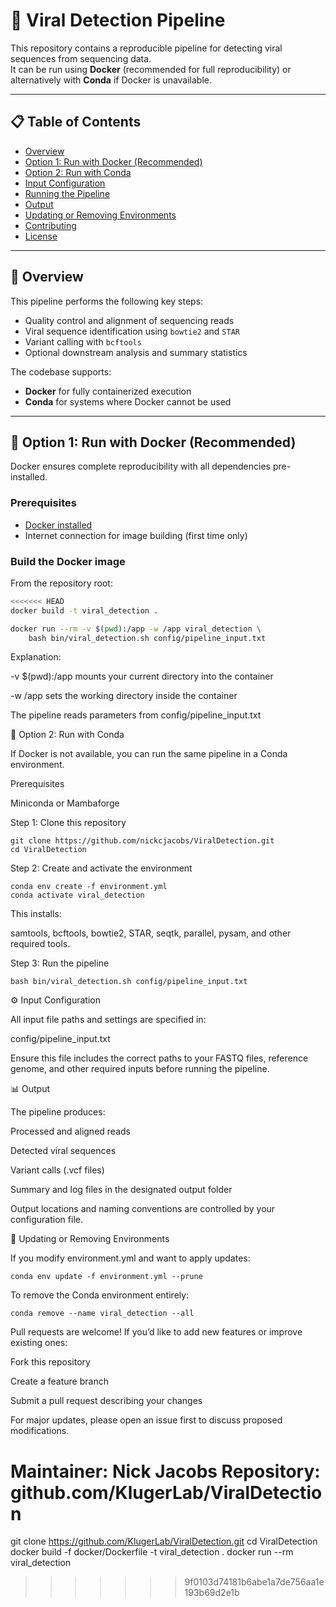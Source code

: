 # 🦠 Viral Detection Pipeline

This repository contains a reproducible pipeline for detecting viral sequences from sequencing data.  
It can be run using **Docker** (recommended for full reproducibility) or alternatively with **Conda** if Docker is unavailable.

---

## 📋 Table of Contents

- [Overview](#overview)
- [Option 1: Run with Docker (Recommended)](#option-1-run-with-docker-recommended)
- [Option 2: Run with Conda](#option-2-run-with-conda)
- [Input Configuration](#input-configuration)
- [Running the Pipeline](#running-the-pipeline)
- [Output](#output)
- [Updating or Removing Environments](#updating-or-removing-environments)
- [Contributing](#contributing)
- [License](#license)

---

## 🧬 Overview

This pipeline performs the following key steps:
- Quality control and alignment of sequencing reads
- Viral sequence identification using `bowtie2` and `STAR`
- Variant calling with `bcftools`
- Optional downstream analysis and summary statistics

The codebase supports:
- **Docker** for fully containerized execution  
- **Conda** for systems where Docker cannot be used

---

## 🐋 Option 1: Run with Docker (Recommended)

Docker ensures complete reproducibility with all dependencies pre-installed.

### Prerequisites
- [Docker installed](https://docs.docker.com/get-docker/)
- Internet connection for image building (first time only)

### Build the Docker image

From the repository root:

```bash
<<<<<<< HEAD
docker build -t viral_detection .

docker run --rm -v $(pwd):/app -w /app viral_detection \
    bash bin/viral_detection.sh config/pipeline_input.txt
```

Explanation:

-v $(pwd):/app mounts your current directory into the container

-w /app sets the working directory inside the container

The pipeline reads parameters from config/pipeline_input.txt

🧫 Option 2: Run with Conda

If Docker is not available, you can run the same pipeline in a Conda environment.

Prerequisites

Miniconda
 or
Mambaforge

Step 1: Clone this repository
```
git clone https://github.com/nickcjacobs/ViralDetection.git
cd ViralDetection
```

Step 2: Create and activate the environment
```
conda env create -f environment.yml
conda activate viral_detection
```

This installs:

samtools, bcftools, bowtie2, STAR, seqtk, parallel, pysam, and other required tools.

Step 3: Run the pipeline
```
bash bin/viral_detection.sh config/pipeline_input.txt
```

⚙️ Input Configuration

All input file paths and settings are specified in:

config/pipeline_input.txt


Ensure this file includes the correct paths to your FASTQ files, reference genome, and other required inputs before running the pipeline.

📊 Output

The pipeline produces:

Processed and aligned reads

Detected viral sequences

Variant calls (.vcf files)

Summary and log files in the designated output folder

Output locations and naming conventions are controlled by your configuration file.

🔄 Updating or Removing Environments

If you modify environment.yml and want to apply updates:

```
conda env update -f environment.yml --prune
```

To remove the Conda environment entirely:

```
conda remove --name viral_detection --all
```

Pull requests are welcome!
If you’d like to add new features or improve existing ones:

Fork this repository

Create a feature branch

Submit a pull request describing your changes

For major updates, please open an issue first to discuss proposed modifications.

Maintainer: Nick Jacobs
Repository: github.com/KlugerLab/ViralDetection
=======
git clone https://github.com/KlugerLab/ViralDetection.git
cd ViralDetection
docker build -f docker/Dockerfile -t viral_detection .
docker run --rm viral_detection
>>>>>>> 9f0103d74181b6abe1a7de756aa1e193b69d2e1b
